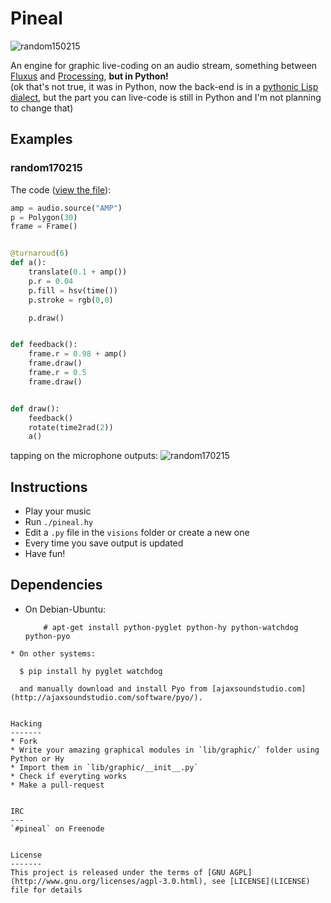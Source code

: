 Pineal
======

![random150215](http://i.imgur.com/dGbEcQi.png)

An engine for graphic live-coding on an audio stream, something between 
[Fluxus](http://www.pawfal.org/fluxus/) and [Processing](https://processing.org/), 
__but in Python!__  
(ok that's not true, it was in Python, now the back-end is in a 
[pythonic Lisp dialect](http://hylang.org), but the part you can live-code 
is still in Python and I'm not planning to change that)


Examples
--------

### random170215
The code ([view the file](https://github.com/edne/pineal/blob/master/visions/examples/random170215.py)):
```python
amp = audio.source("AMP")
p = Polygon(30)
frame = Frame()


@turnaroud(6)
def a():
    translate(0.1 + amp())
    p.r = 0.04
    p.fill = hsv(time())
    p.stroke = rgb(0,0)

    p.draw()


def feedback():
    frame.r = 0.98 + amp()
    frame.draw()
    frame.r = 0.5
    frame.draw()


def draw():
    feedback()
    rotate(time2rad(2))
    a()
```
tapping on the microphone outputs:
![random170215](http://giant.gfycat.com/AshamedOrangeEastsiberianlaika.gif)


Instructions
------------
* Play your music
* Run `./pineal.hy`
* Edit a `.py` file in the `visions` folder or create a new one
* Every time you save output is updated
* Have fun!


Dependencies
------------
* On Debian-Ubuntu:
  ```
      # apt-get install python-pyglet python-hy python-watchdog python-pyo
```
* On other systems:
  ```
      $ pip install hy pyglet watchdog
```
  and manually download and install Pyo from [ajaxsoundstudio.com](http://ajaxsoundstudio.com/software/pyo/).


Hacking
-------
* Fork
* Write your amazing graphical modules in `lib/graphic/` folder using Python or Hy
* Import them in `lib/graphic/__init__.py`
* Check if everyting works
* Make a pull-request


IRC
---
`#pineal` on Freenode


License
-------
This project is released under the terms of [GNU AGPL](http://www.gnu.org/licenses/agpl-3.0.html), see [LICENSE](LICENSE) file for details
